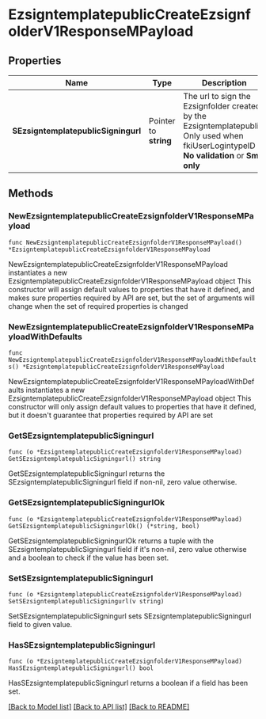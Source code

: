 # EzsigntemplatepublicCreateEzsignfolderV1ResponseMPayload

## Properties

Name | Type | Description | Notes
------------ | ------------- | ------------- | -------------
**SEzsigntemplatepublicSigningurl** | Pointer to **string** | The url to sign the Ezsignfolder created by the Ezsigntemplatepublic. Only used when fkiUserLogintypeID is **No validation** or **Sms only** | [optional] 

## Methods

### NewEzsigntemplatepublicCreateEzsignfolderV1ResponseMPayload

`func NewEzsigntemplatepublicCreateEzsignfolderV1ResponseMPayload() *EzsigntemplatepublicCreateEzsignfolderV1ResponseMPayload`

NewEzsigntemplatepublicCreateEzsignfolderV1ResponseMPayload instantiates a new EzsigntemplatepublicCreateEzsignfolderV1ResponseMPayload object
This constructor will assign default values to properties that have it defined,
and makes sure properties required by API are set, but the set of arguments
will change when the set of required properties is changed

### NewEzsigntemplatepublicCreateEzsignfolderV1ResponseMPayloadWithDefaults

`func NewEzsigntemplatepublicCreateEzsignfolderV1ResponseMPayloadWithDefaults() *EzsigntemplatepublicCreateEzsignfolderV1ResponseMPayload`

NewEzsigntemplatepublicCreateEzsignfolderV1ResponseMPayloadWithDefaults instantiates a new EzsigntemplatepublicCreateEzsignfolderV1ResponseMPayload object
This constructor will only assign default values to properties that have it defined,
but it doesn't guarantee that properties required by API are set

### GetSEzsigntemplatepublicSigningurl

`func (o *EzsigntemplatepublicCreateEzsignfolderV1ResponseMPayload) GetSEzsigntemplatepublicSigningurl() string`

GetSEzsigntemplatepublicSigningurl returns the SEzsigntemplatepublicSigningurl field if non-nil, zero value otherwise.

### GetSEzsigntemplatepublicSigningurlOk

`func (o *EzsigntemplatepublicCreateEzsignfolderV1ResponseMPayload) GetSEzsigntemplatepublicSigningurlOk() (*string, bool)`

GetSEzsigntemplatepublicSigningurlOk returns a tuple with the SEzsigntemplatepublicSigningurl field if it's non-nil, zero value otherwise
and a boolean to check if the value has been set.

### SetSEzsigntemplatepublicSigningurl

`func (o *EzsigntemplatepublicCreateEzsignfolderV1ResponseMPayload) SetSEzsigntemplatepublicSigningurl(v string)`

SetSEzsigntemplatepublicSigningurl sets SEzsigntemplatepublicSigningurl field to given value.

### HasSEzsigntemplatepublicSigningurl

`func (o *EzsigntemplatepublicCreateEzsignfolderV1ResponseMPayload) HasSEzsigntemplatepublicSigningurl() bool`

HasSEzsigntemplatepublicSigningurl returns a boolean if a field has been set.


[[Back to Model list]](../README.md#documentation-for-models) [[Back to API list]](../README.md#documentation-for-api-endpoints) [[Back to README]](../README.md)


